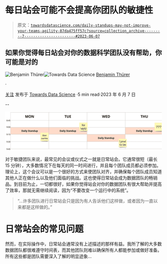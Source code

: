 # 每日站会可能不会提高你团队的敏捷性

> 原文：[`towardsdatascience.com/daily-standups-may-not-improve-your-teams-agility-87da475ff57c?source=collection_archive---------7-----------------------#2023-06-07`](https://towardsdatascience.com/daily-standups-may-not-improve-your-teams-agility-87da475ff57c?source=collection_archive---------7-----------------------#2023-06-07)

## 如果你觉得每日站会对你的数据科学团队没有帮助，你可能是对的

[](https://medium.com/@benjamin.thuerer?source=post_page-----87da475ff57c--------------------------------)![Benjamin Thürer](https://medium.com/@benjamin.thuerer?source=post_page-----87da475ff57c--------------------------------)[](https://towardsdatascience.com/?source=post_page-----87da475ff57c--------------------------------)![Towards Data Science](https://towardsdatascience.com/?source=post_page-----87da475ff57c--------------------------------) [Benjamin Thürer](https://medium.com/@benjamin.thuerer?source=post_page-----87da475ff57c--------------------------------)

·

[关注](https://medium.com/m/signin?actionUrl=https%3A%2F%2Fmedium.com%2F_%2Fsubscribe%2Fuser%2Fcd27eb9661fd&operation=register&redirect=https%3A%2F%2Ftowardsdatascience.com%2Fdaily-standups-may-not-improve-your-teams-agility-87da475ff57c&user=Benjamin+Th%C3%BCrer&userId=cd27eb9661fd&source=post_page-cd27eb9661fd----87da475ff57c---------------------post_header-----------) 发布于 [Towards Data Science](https://towardsdatascience.com/?source=post_page-----87da475ff57c--------------------------------) ·5 min read·2023 年 6 月 7 日[](https://medium.com/m/signin?actionUrl=https%3A%2F%2Fmedium.com%2F_%2Fvote%2Ftowards-data-science%2F87da475ff57c&operation=register&redirect=https%3A%2F%2Ftowardsdatascience.com%2Fdaily-standups-may-not-improve-your-teams-agility-87da475ff57c&user=Benjamin+Th%C3%BCrer&userId=cd27eb9661fd&source=-----87da475ff57c---------------------clap_footer-----------)

--

[](https://medium.com/m/signin?actionUrl=https%3A%2F%2Fmedium.com%2F_%2Fbookmark%2Fp%2F87da475ff57c&operation=register&redirect=https%3A%2F%2Ftowardsdatascience.com%2Fdaily-standups-may-not-improve-your-teams-agility-87da475ff57c&source=-----87da475ff57c---------------------bookmark_footer-----------)![](img/e7ce555e1f46f1890db3c9e141570396.png)

对于敏捷团队来说，最常见的会议或仪式之一就是日常站会。它通常很短（最长 15 分钟），大多数情况下在每天的同一时间进行，并且每个团队成员都必须参加。理论上，这个会议可以是一个很好的方式来使团队对齐，并确保每个团队成员知道其他人正在做什么以及他们面临的挑战。这也使得日常站会成为数据团队的畅销品。到目前为止，一切都很好，如果你觉得站会对你的数据团队有很大帮助并提高了效率，那就无需继续阅读，因为“不要改变一个运行中的系统”。

> “…许多团队进行日常站会只是因为有人告诉他们这样做，或者因为一直以来都是这样做的。”

# 日常站会的常见问题

然而，在实际操作中，日常站会通常没有上述描述的那样有益。我所了解的大多数数据团队都很难遵守时间表，而其他团队则难以确保所有人都能参加或做好准备。所有这些都是团队需要深入了解的明显迹象…
